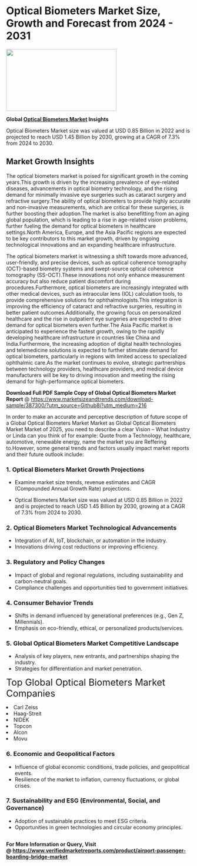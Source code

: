 <H1>Optical Biometers Market Size, Growth and Forecast from 2024 - 2031</H1><img class="aligncenter size-medium wp-image-584254" src="https://thirdeyenews.in/wp-content/uploads/2024/09/Global-Market-Research-300x168.jpeg" alt="" width="300" height="168" /><p><strong>Global&nbsp;<a href="https://www.marketsizeandtrends.com/download-sample/387300/?utm_source=Github8j?utm_medium=216">Optical Biometers Market</a> Insights</strong></p><p>Optical Biometers Market size was valued at USD 0.85 Billion in 2022 and is projected to reach USD 1.45 Billion by 2030, growing at a CAGR of 7.3% from 2024 to 2030.</p><p><h2>Market Growth Insights</h2> <p>The optical biometers market is poised for significant growth in the coming years.This growth is driven by the increasing prevalence of eye-related diseases, advancements in optical biometry technology, and the rising demand for minimally invasive eye surgeries such as cataract surgery and refractive surgery.The ability of optical biometers to provide highly accurate and non-invasive measurements, which are critical for these surgeries, is further boosting their adoption.The market is also benefitting from an aging global population, which is leading to a rise in age-related vision problems, further fueling the demand for optical biometers in healthcare settings.North America, Europe, and the Asia Pacific regions are expected to be key contributors to this market growth, driven by ongoing technological innovations and an expanding healthcare infrastructure.</p> <p>The optical biometers market is witnessing a shift towards more advanced, user-friendly, and precise devices, such as optical coherence tomography (OCT)-based biometry systems and swept-source optical coherence tomography (SS-OCT).These innovations not only enhance measurement accuracy but also reduce patient discomfort during procedures.Furthermore, optical biometers are increasingly integrated with other medical devices, such as intraocular lens (IOL) calculation tools, to provide comprehensive solutions for ophthalmologists.This integration is improving the efficiency of cataract and refractive surgeries, resulting in better patient outcomes.Additionally, the growing focus on personalized healthcare and the rise in outpatient eye surgeries are expected to drive demand for optical biometers even further.The Asia Pacific market is anticipated to experience the fastest growth, owing to the rapidly developing healthcare infrastructure in countries like China and India.Furthermore, the increasing adoption of digital health technologies and telemedicine solutions is expected to further stimulate demand for optical biometers, particularly in regions with limited access to specialized ophthalmic care.As the market continues to evolve, strategic partnerships between technology providers, healthcare providers, and medical device manufacturers will be key to driving innovation and meeting the rising demand for high-performance optical biometers.</p> <p><span class=""><strong>Download Full PDF Sample Copy of Global Optical Biometers Market Report</strong> @ <a href="https://www.marketsizeandtrends.com/download-sample/387300/?utm_source=Github8j?utm_medium=216" target="_blank">https://www.marketsizeandtrends.com/download-sample/387300/?utm_source=Github8j?utm_medium=216</a></span></p><p>In order to make an accurate and perceptive description of future scope of a Global&nbsp;Optical Biometers Market Market as Global&nbsp;Optical Biometers Market Market of 2025, you need to describe a clear Vision &ndash; What Industry or Linda can you think of for example: Quote from a Technology, healthcare, automotive, renewable energy, name the market you are Reffering to.However, some general trends and factors usually impact market reports and their future outlook include:</p><h3>1.&nbsp;<strong>Optical Biometers Market Growth Projections</strong></h3><ul><li>Examine market size trends, revenue estimates and CAGR (Compounded Annual Growth Rate) projections.</li><li><p>Optical Biometers Market size was valued at USD 0.85 Billion in 2022 and is projected to reach USD 1.45 Billion by 2030, growing at a CAGR of 7.3% from 2024 to 2030.</p></li></ul><h3>2.&nbsp;<strong>Optical Biometers Market Technological Advancements</strong></h3><ul><li>Integration of AI, IoT, blockchain, or automation in the industry.</li><li>Innovations driving cost reductions or improving efficiency.</li></ul><h3>3.&nbsp;<strong>Regulatory and Policy Changes</strong></h3><ul><li>Impact of global and regional regulations, including sustainability and carbon-neutral goals.</li><li>Compliance challenges and opportunities tied to government initiatives.</li></ul><h3>4.&nbsp;<strong>Consumer Behavior Trends</strong></h3><ul><li>Shifts in demand influenced by generational preferences (e.g., Gen Z, Millennials).</li><li>Emphasis on eco-friendly, ethical, or personalized products/services.</li></ul><h3>5.&nbsp;<strong>Global Optical Biometers Market Competitive Landscape</strong></h3><ul><li>Analysis of key players, new entrants, and partnerships shaping the industry.</li><li>Strategies for differentiation and market penetration.</li></ul><p data-pm-slice="1 1 []"><span style="color: inherit; font-family: inherit; font-size: 25px;">Top Global Optical Biometers Market Companies</span></p><div class="" data-test-id=""><p><li>Carl Zeiss</li><li> Haag-Streit</li><li> NIDEK</li><li> Topcon</li><li> Alcon</li><li> Movu</li></p></div><h3>6.&nbsp;<strong>Economic and Geopolitical Factors</strong></h3><ul><li>Influence of global economic conditions, trade policies, and geopolitical events.</li><li>Resilience of the market to inflation, currency fluctuations, or global crises.</li></ul><h3>7.&nbsp;<strong>Sustainability and ESG (Environmental, Social, and Governance)</strong></h3><ul><li>Adoption of sustainable practices to meet ESG criteria.</li><li>Opportunities in green technologies and circular economy principles.</li></ul><h2><strong style="font-size: 14px;">For More Information or Query, Visit @&nbsp;</strong><a style="background-color: #ffffff; font-size: 14px;" href="https://www.marketsizeandtrends.com/report/optical-biometers-market/" target="_blank">https://www.verifiedmarketreports.com/product/airport-passenger-boarding-bridge-market</a></h2>